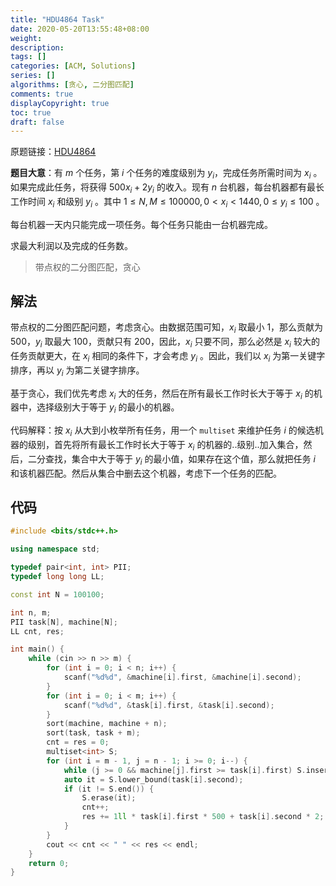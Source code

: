 ```yaml
---
title: "HDU4864 Task"
date: 2020-05-20T13:55:48+08:00
weight: 
description:
tags: []
categories: [ACM, Solutions]
series: []
algorithms: [贪心, 二分图匹配]
comments: true
displayCopyright: true
toc: true
draft: false
---
```


原题链接：[HDU4864](http://acm.hdu.edu.cn/showproblem.php?pid=4864)

<!--more-->

**题目大意**：有 $m$ 个任务，第 $i$ 个任务的难度级别为 $y_i$，完成任务所需时间为 $x_i$ 。如果完成此任务，将获得 $500x_i + 2y_i$ 的收入。现有 $n$ 台机器，每台机器都有最长工作时间 $x_i$ 和级别 $y_i$ 。其中 $1≤N,M≤100000 ,0<x_i<1440,0≤y_i≤100$ 。

每台机器一天内只能完成一项任务。每个任务只能由一台机器完成。

求最大利润以及完成的任务数。

> 带点权的二分图匹配，贪心

## 解法

带点权的二分图匹配问题，考虑贪心。由数据范围可知，$x_i$ 取最小 $1$，那么贡献为 $500$，$y_i$ 取最大 $100$，贡献只有 $200$，因此，$x_i$ 只要不同，那么必然是 $x_i$ 较大的任务贡献更大，在 $x_i$ 相同的条件下，才会考虑 $y_i$ 。因此，我们以 $x_i$ 为第一关键字排序，再以 $y_i$ 为第二关键字排序。

基于贪心，我们优先考虑 $x_i$ 大的任务，然后在所有最长工作时长大于等于 $x_i$ 的机器中，选择级别大于等于 $y_i$ 的最小的机器。

代码解释：按 $x_i$ 从大到小枚举所有任务，用一个 `multiset` 来维护任务 $i$ 的候选机器的级别，首先将所有最长工作时长大于等于 $x_i$ 的机器的..级别..加入集合，然后，二分查找，集合中大于等于 $y_i$ 的最小值，如果存在这个值，那么就把任务 $i$ 和该机器匹配。然后从集合中删去这个机器，考虑下一个任务的匹配。

## 代码

```cpp
#include <bits/stdc++.h>

using namespace std;

typedef pair<int, int> PII;
typedef long long LL;

const int N = 100100;

int n, m;
PII task[N], machine[N];
LL cnt, res;

int main() {
    while (cin >> n >> m) {
        for (int i = 0; i < n; i++) {
            scanf("%d%d", &machine[i].first, &machine[i].second);
        }
        for (int i = 0; i < m; i++) {
            scanf("%d%d", &task[i].first, &task[i].second);
        }
        sort(machine, machine + n);
        sort(task, task + m);
        cnt = res = 0;
        multiset<int> S;
        for (int i = m - 1, j = n - 1; i >= 0; i--) {
            while (j >= 0 && machine[j].first >= task[i].first) S.insert(machine[j--].second);
            auto it = S.lower_bound(task[i].second);
            if (it != S.end()) {
                S.erase(it);
                cnt++;
                res += 1ll * task[i].first * 500 + task[i].second * 2;
            }
        }
        cout << cnt << " " << res << endl;
    }
    return 0;
}
```